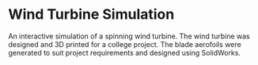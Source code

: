 # Wind Turbine Simulation
An interactive simulation of a spinning wind turbine. The wind turbine was designed and 3D printed for a college project. The blade aerofoils were generated to suit project requirements and designed using SolidWorks.
